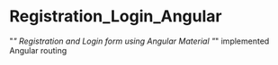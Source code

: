# Registration_Login_Angular
"*" Registration and Login form using Angular Material
"*" implemented Angular routing
